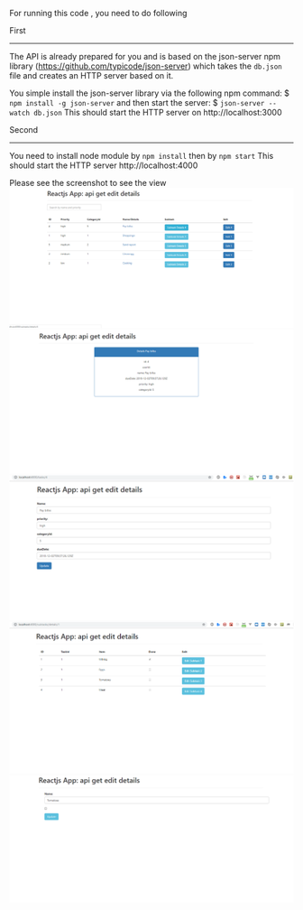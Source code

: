 For running this code , you need to do following

First
________
The API is already prepared for you and is based on the json-server npm library (https://github.com/typicode/json-server)
which takes the `db.json` file and creates an HTTP server based on it.

You simple install the json-server library via the following npm command:
$ `npm install -g json-server`
and then start the server:
$ `json-server --watch db.json`
This should start the HTTP server on http://localhost:3000


Second
__________
You need to install node module by `npm install`
then by `npm start`
This should start the HTTP server http://localhost:4000


Please see the screenshot to see the view
![screenshot](Screenshots/1.PNG)
![screenshot](Screenshots/2.PNG)
![screenshot](Screenshots/3.PNG)
![screenshot](Screenshots/4.PNG)
![screenshot](Screenshots/5.PNG)

